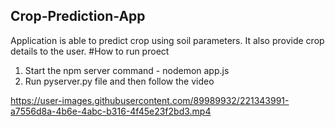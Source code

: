 ## Crop-Prediction-App
Application is able to predict crop using soil parameters. It also provide crop details to the user. 
#How to run proect
1. Start the npm server 
command - nodemon app.js
2. Run pyserver.py file
and then follow the video

https://user-images.githubusercontent.com/89989932/221343991-a7556d8a-4b6e-4abc-b316-4f45e23f2bd3.mp4

